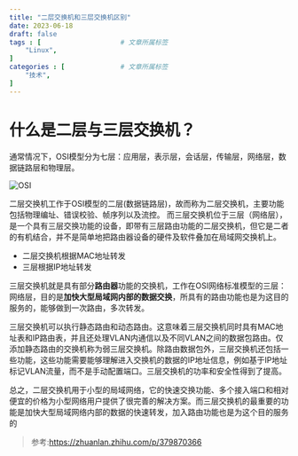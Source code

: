 ```yaml
---
title: "二层交换机和三层交换机区别"
date: 2023-06-18
draft: false
tags : [                    # 文章所属标签
    "Linux",
]
categories : [              # 文章所属标签
    "技术",
]
---
```


# 什么是二层与三层交换机？

通常情况下，OSI模型分为七层：应用层，表示层，会话层，传输层，网络层，数据链路层和物理层。

![OSI](http://99.0.85.123/images/osi.jpg)

二层交换机工作于OSI模型的二层(数据链路层)，故而称为二层交换机，主要功能包括物理编址、错误校验、帧序列以及流控。
而三层交换机位于三层（网络层），是一个具有三层交换功能的设备，即带有三层路由功能的二层交换机，但它是二者的有机结合，并不是简单地把路由器设备的硬件及软件叠加在局域网交换机上。

- 二层交换机根据MAC地址转发
- 三层根据IP地址转发

三层交换机就是具有部分**路由器**功能的交换机，工作在OSI网络标准模型的三层：网络层，目的是**加快大型局域网内部的数据交换**，所具有的路由功能也是为这目的服务的，能够做到一次路由，多次转发。

三层交换机可以执行静态路由和动态路由。这意味着三层交换机同时具有MAC地址表和IP路由表，并且还处理VLAN内通信以及不同VLAN之间的数据包路由。仅添加静态路由的交换机称为弱三层交换机。除路由数据包外，三层交换机还包括一些功能，这些功能需要能够理解进入交换机的数据的IP地址信息，例如基于IP地址标记VLAN流量，而不是手动配置端口。三层交换机的功率和安全性得到了提高。

总之，二层交换机用于小型的局域网络，它的快速交换功能、多个接入端口和相对便宜的价格为小型网络用户提供了很完善的解决方案。而三层交换机的最重要的功能是加快大型局域网络内部的数据的快速转发，加入路由功能也是为这个目的服务的

> 参考:https://zhuanlan.zhihu.com/p/379870366